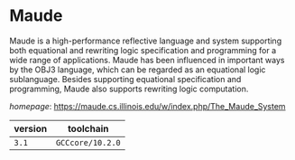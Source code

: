 # Maude

Maude is a high-performance reflective language and system supporting both equational and rewriting  logic specification and programming for a wide range of applications. Maude has been influenced in important ways by  the OBJ3 language, which can be regarded as an equational logic sublanguage. Besides supporting equational  specification and programming, Maude also supports rewriting logic computation.

*homepage*: <https://maude.cs.illinois.edu/w/index.php/The_Maude_System>

version | toolchain
--------|----------
``3.1`` | ``GCCcore/10.2.0``
